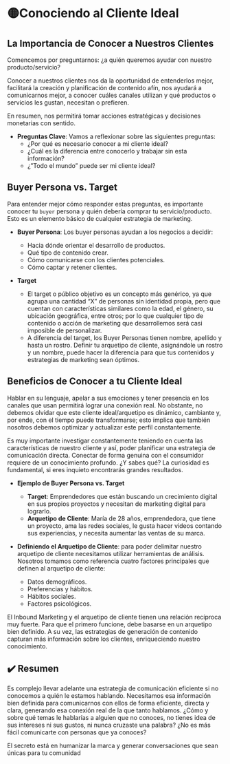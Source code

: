 # 🟡Conociendo al Cliente Ideal

## La Importancia de Conocer a Nuestros Clientes
Comencemos por preguntarnos: ¿a quién queremos ayudar con nuestro producto/servicio?

Conocer a nuestros clientes nos da la oportunidad de entenderlos mejor, facilitará la creación y planificación de contenido afín, nos ayudará a comunicarnos mejor, a conocer cuáles canales utilizan y qué productos o servicios les gustan, necesitan o prefieren.

En resumen, nos permitirá tomar acciones estratégicas y decisiones monetarias con sentido.

- **Preguntas Clave**: Vamos a reflexionar sobre las siguientes preguntas:
    - ¿Por qué es necesario conocer a mi cliente ideal?
    - ¿Cuál es la diferencia entre conocerlo y trabajar sin esta información?
    - ¿”Todo el mundo” puede ser mi cliente ideal?

## Buyer Persona vs. Target
Para entender mejor cómo responder estas preguntas, es importante conocer tu `buyer` persona y quién debería comprar tu servicio/producto. Esto es un elemento básico de cualquier estrategia de marketing.

- **Buyer Persona**: Los buyer personas ayudan a los negocios a decidir:
    - Hacia dónde orientar el desarrollo de productos.
    - Qué tipo de contenido crear.
    - Cómo comunicarse con los clientes potenciales.
    - Cómo captar y retener clientes.

- **Target**
    - El target o público objetivo es un concepto más genérico, ya que agrupa una cantidad “X” de personas sin identidad propia, pero que cuentan con características similares como la edad, el género, su ubicación geográfica, entre otros; por lo que cualquier tipo de contenido o acción de marketing que desarrollemos será casi imposible de personalizar.
    - A diferencia del target, los Buyer Personas tienen nombre, apellido y hasta un rostro. Definir tu arquetipo de cliente, asignándole un rostro y un nombre, puede hacer la diferencia para que tus contenidos y estrategias de marketing sean óptimos.

## Beneficios de Conocer a tu Cliente Ideal
Hablar en su lenguaje, apelar a sus emociones y tener presencia en los canales que usan permitirá lograr una conexión real. No obstante, no debemos olvidar que este cliente ideal/arquetipo es dinámico, cambiante y, por ende, con el tiempo puede transformarse; esto implica que también nosotros debemos optimizar y actualizar este perfil constantemente.

Es muy importante investigar constantemente teniendo en cuenta las características de nuestro cliente y así, poder planificar una estrategia de comunicación directa. Conectar de forma genuina con el consumidor requiere de un conocimiento profundo. ¿Y sabes qué? La curiosidad es fundamental, si eres inquieto encontrarás grandes resultados.

- **Ejemplo de Buyer Persona vs. Target**
    - **Target**: Emprendedores que están buscando un crecimiento digital en sus propios proyectos y necesitan de marketing digital para lograrlo.
    - **Arquetipo de Cliente**: María de 28 años, emprendedora, que tiene un proyecto, ama las redes sociales, le gusta hacer videos contando sus experiencias, y necesita aumentar las ventas de su marca.

- **Definiendo el Arquetipo de Cliente**: para poder delimitar nuestro arquetipo de cliente necesitamos utilizar herramientas de análisis. Nosotros tomamos como referencia cuatro factores principales que definen al arquetipo de cliente:
    - Datos demográficos.
    - Preferencias y hábitos.
    - Hábitos sociales.
    - Factores psicológicos.

El Inbound Marketing y el arquetipo de cliente tienen una relación recíproca muy fuerte. Para que el primero funcione, debe basarse en un arquetipo bien definido. A su vez, las estrategias de generación de contenido capturan más información sobre los clientes, enriqueciendo nuestro conocimiento.

## ✔️ Resumen
Es complejo llevar adelante una estrategia de comunicación eficiente si no conocemos a quién le estamos hablando. Necesitamos esa información bien definida para comunicarnos con ellos de forma eficiente, directa y clara, generando esa conexión real de la que tanto hablamos. ¿Cómo y sobre qué temas le hablarías a alguien que no conoces, no tienes idea de sus intereses ni sus gustos, ni nunca cruzaste una palabra? ¿No es más fácil comunicarte con personas que ya conoces?

El secreto está en humanizar la marca y generar conversaciones que sean únicas para tu comunidad